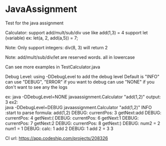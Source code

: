 # JavaAssignment

Test for the java assignment


Calculator:
support add/mult/sub/div 
      use like add(1,3) = 4
  support let (variable) 
   ex:
      let(a, 2, add(a,5)) = 7;
   
   Note: Only support integers:
         div(8, 3) will return 2
 
   Note: add/mult/sub/div/let are reserved words. all in lowercase
 
Can see more examples in TestCalculator.java 
 
 
 Debug Level: 
 using -DDebugLevel to add the debug level
 Default is "INFO"
 can use "DEBUG", "ERROR" if you want to debug
 can use "NONE" if you don't want to see any the logs
 
 ex:
 java -DDebugLevel=NONE javaassignment.Calculator "add(1,2)"
 output: 3
ex2:  
java -DDebugLevel=DEBUG javaassignment.Calculator "add(1,2)"
INFO  :start to parse formula: add(1,2)
DEBUG: currentPos: 3  getNext:add
DEBUG: currentPos: 4  getNext:(
DEBUG: currentPos: 6  getNext:1
DEBUG: currentPos: 7  getNext:2
DEBUG: currentPos: 8  getNext:)
DEBUG: num2 = 2 num1 = 1
DEBUG: calc: 1 add 2
DEBUG:    1 add 2 =   3
3

 
 

CI url: https://app.codeship.com/projects/208326


